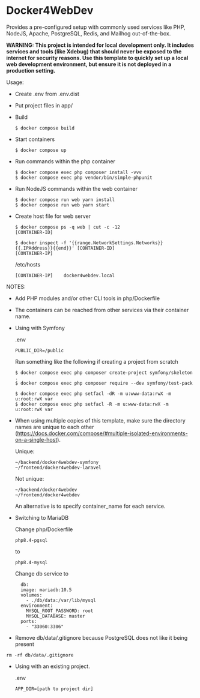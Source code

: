 # Docker4WebDev

Provides a pre-configured setup with commonly used services like PHP, NodeJS, Apache, PostgreSQL, Redis, and Mailhog out-of-the-box.

**WARNING: This project is intended for local development only. It includes services and tools (like Xdebug) that should never be exposed to the internet for security reasons. 
Use this template to quickly set up a local web development environment, but ensure it is not deployed in a production setting.**

Usage:

- Create .env from .env.dist

- Put project files in app/

- Build

  `````$ docker compose build`````

- Start containers

  `````$ docker compose up`````
  
- Run commands within the php container

  ```
  $ docker compose exec php composer install -vvv
  $ docker compose exec php vendor/bin/simple-phpunit
  ```

- Run NodeJS commands within the web container

  ```
  $ docker compose run web yarn install
  $ docker compose run web yarn start
  ```
  
- Create host file for web server

  ```
  $ docker compose ps -q web | cut -c -12
  [CONTAINER-ID]
  
  $ docker inspect -f '{{range.NetworkSettings.Networks}}{{.IPAddress}}{{end}}' [CONTAINER-ID]
  [CONTAINER-IP]
  ```

  /etc/hosts
  ```
  [CONTAINER-IP]    docker4webdev.local
  ```
  
NOTES:

- Add PHP modules and/or other CLI tools in php/Dockerfile
- The containers can be reached from other services via their container name.
- Using with Symfony

  .env

  ```
  PUBLIC_DIR=/public
  ```
  
  Run something like the following if creating a project from scratch
  
  ```
  $ docker compose exec php composer create-project symfony/skeleton .
  $ docker compose exec php composer require --dev symfony/test-pack
  
  $ docker compose exec php setfacl -dR -m u:www-data:rwX -m u:root:rwX var
  $ docker compose exec php setfacl -R -m u:www-data:rwX -m u:root:rwX var
  ```
- When using multiple copies of this template, make sure the directory names are unique to each other (https://docs.docker.com/compose/#multiple-isolated-environments-on-a-single-host).

  Unique:

  ```
  ~/backend/docker4webdev-symfony
  ~/frontend/docker4webdev-laravel
  ```

  Not unique:

  ```
  ~/backend/docker4webdev
  ~/frontend/docker4webdev
  ```

  An alternative is to specify container_name for each service.

- Switching to MariaDB

  Change php/Dockerfile
  
  ```php8.4-pgsql```
  
  to
  
  ```php8.4-mysql```
  
  Change db service to
  
  ```
    db:
    image: mariadb:10.5
    volumes:
      - ./db/data:/var/lib/mysql
    environment:
      MYSQL_ROOT_PASSWORD: root
      MYSQL_DATABASE: master
    ports:
      - "33060:3306"
  ```
  
 - Remove db/data/.gitignore because PostgreSQL does not like it being present
  
  ```rm -rf db/data/.gitignore```


- Using with an existing project.

  .env
  ```
  APP_DIR=[path to project dir]
  ```